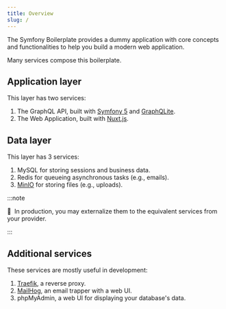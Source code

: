 ```yaml
---
title: Overview
slug: /
---
```


The Symfony Boilerplate provides a dummy application with core concepts and functionalities to help you build 
a modern web application.

Many services compose this boilerplate.

## Application layer

This layer has two services:

1. The GraphQL API, built with [Symfony 5](https://symfony.com/) and [GraphQLite](https://graphqlite.thecodingmachine.io/).
2. The Web Application, built with [Nuxt.js](https://nuxtjs.org).

## Data layer

This layer has 3 services:

1. MySQL for storing sessions and business data.
2. Redis for queueing asynchronous tasks (e.g., emails).
3. [MinIO](https://min.io/) for storing files (e.g., uploads).

:::note

📣&nbsp;&nbsp;In production, you may externalize them to the equivalent services from your provider.

:::

## Additional services

These services are mostly useful in development:

1. [Traefik](https://doc.traefik.io/traefik/), a reverse proxy.
2. [MailHog](https://github.com/mailhog/MailHog), an email trapper with a web UI.
3. phpMyAdmin, a web UI for displaying your database's data.